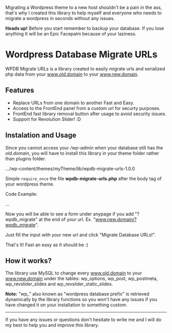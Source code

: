 Migrating a Wordpress theme to a new host shouldn't be a pain in the ass, that's why I created this library to help myself and everyone who needs to migrate a wordpress in seconds without any issues.

**Heads up!** Before you start remember to backup your database. If you lose anything It will be an Epic Facepalm because of your laziness.

# Wordpress Database Migrate URLs

WPDB Migrate URLs is a library created to easily migrate urls and serialized php data from your www.old.domain to your www.new.domain.

## Features

- Replace URLs from one domain to another Fast and Easy.
- Access to the FrontEnd panel from a custom url for securty purposes.
- FrontEnd fast library removal button after usage to avoid security issues.
- Support for Revolution Slider! :D

## Instalation and Usage

Since you cannot access your */wp-admin* when your database still has the *old.domain*, you will have to install this library in your theme folder rather than plugins folder.

  …/wp-content/themes/myTheme/lib/wpdb-migrate-urls-1.0.0

Simple `require_once` the file **wpdb-migrate-urls.php** after the body tag of your wordpress theme.

Code Example: 

  <body>
    <?php require_once(path/to/wpdb-migrate-urls.php); ?>
    …

Now you will be able to see a form under anypage if you add "?wpdb_migrate" at the end of your url. Ex. "www.new.domain/?wpdb_migrate".

Just fill the input with your new url and click "Migrate Database URLs!".

That's It! Fast an easy as It should be :)

## How it works?

The library use MySQL to change every www.old.domain to your www.new.domain under the tables:
  wp_options, wp_post, wp_postmeta, wp_revslider_slides and wp_revslider_static_slides.

**Note:** "wp_" also known as "wordpress database prefix" is retrieved dynamically by the library functions so you won't have any issues if you have changed it on your installation to something custom.

---

If you have any issues or questions don't hesitate to write me and I will do my best to help you and improve this library.






